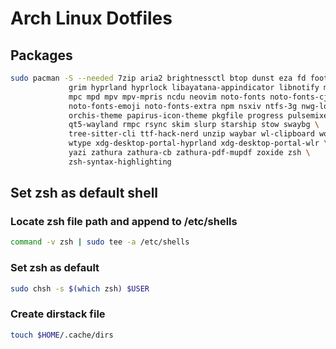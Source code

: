 # Arch Linux Dotfiles

## Packages

```bash
sudo pacman -S --needed 7zip aria2 brightnessctl btop dunst eza fd foot git \
             grim hyprland hyprlock libayatana-appindicator libnotify man-db \
             mpc mpd mpv mpv-mpris ncdu neovim noto-fonts noto-fonts-cjk \
             noto-fonts-emoji noto-fonts-extra npm nsxiv ntfs-3g nwg-look \
             orchis-theme papirus-icon-theme pkgfile progress pulsemixer \
             qt5-wayland rmpc rsync skim slurp starship stow swaybg \
             tree-sitter-cli ttf-hack-nerd unzip waybar wl-clipboard wofi \
             wtype xdg-desktop-portal-hyprland xdg-desktop-portal-wlr \
             yazi zathura zathura-cb zathura-pdf-mupdf zoxide zsh \
             zsh-syntax-highlighting
```

## Set zsh as default shell

### Locate zsh file path and append to /etc/shells

```sh
command -v zsh | sudo tee -a /etc/shells
```

### Set zsh as default

```sh
sudo chsh -s $(which zsh) $USER
```

### Create dirstack file

```sh
touch $HOME/.cache/dirs
```
